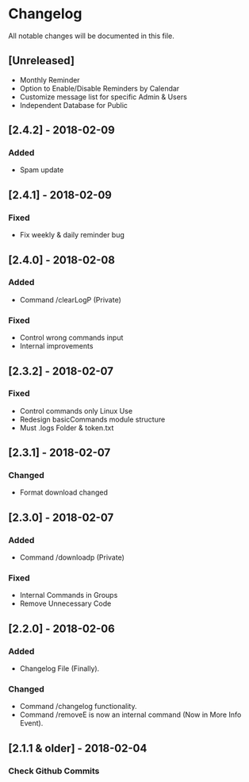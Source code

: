 # Changelog
All notable changes will be documented in this file.

## [Unreleased]
- Monthly Reminder
- Option to Enable/Disable Reminders by Calendar
- Customize message list for specific Admin & Users
- Independent Database for Public

## [2.4.2] - 2018-02-09
### Added
- Spam update

## [2.4.1] - 2018-02-09
### Fixed
- Fix weekly & daily reminder bug

## [2.4.0] - 2018-02-08
### Added
- Command /clearLogP (Private)

### Fixed
- Control wrong commands input
- Internal improvements


## [2.3.2] - 2018-02-07
### Fixed
- Control commands only Linux Use
- Redesign basicCommands module structure
- Must .logs Folder & token.txt

## [2.3.1] - 2018-02-07
### Changed
- Format download changed

## [2.3.0] - 2018-02-07
### Added
- Command /downloadp (Private)

### Fixed
- Internal Commands in Groups
- Remove Unnecessary Code

## [2.2.0] - 2018-02-06
### Added
- Changelog File (Finally).

### Changed
- Command /changelog functionality.
- Command /removeE is now an internal command (Now in More Info Event).

## [2.1.1 & older] - 2018-02-04
### Check Github Commits
